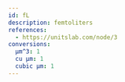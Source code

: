 ```yaml
---
id: fL
description: femtoliters
references:
  - https://unitslab.com/node/3
conversions:
  µm^3: 1
  cu µm: 1
  cubic µm: 1
---
```

